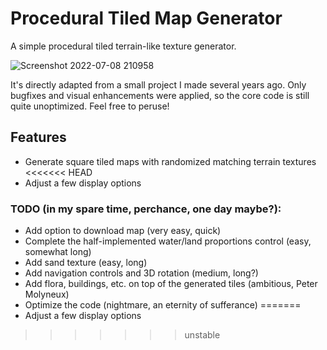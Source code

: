 # Procedural Tiled Map Generator
A simple procedural tiled terrain-like texture generator.  

![Screenshot 2022-07-08 210958](https://user-images.githubusercontent.com/43908636/178086348-64a22b2f-f872-4b70-baba-485485134305.jpg)

It's directly adapted from a small project I made several years ago.
Only bugfixes and visual enhancements were applied, so the core code is still quite unoptimized. Feel free to peruse!

## Features
- Generate square tiled maps with randomized matching terrain textures
<<<<<<< HEAD
- Adjust a few display options

### TODO (in my spare time, perchance, one day maybe?):
- Add option to download map (very easy, quick)
- Complete the half-implemented water/land proportions control (easy, somewhat long)
- Add sand texture (easy, long)
- Add navigation controls and 3D rotation (medium, long?)
- Add flora, buildings, etc. on top of the generated tiles (ambitious, Peter Molyneux)
- Optimize the code (nightmare, an eternity of sufferance)
=======
- Adjust a few display options
>>>>>>> unstable
